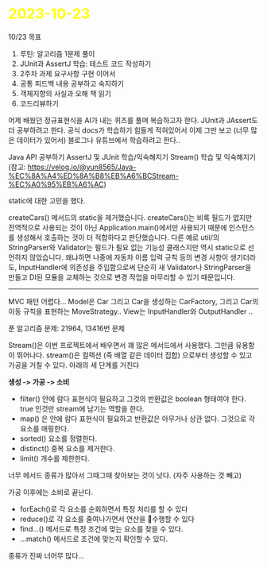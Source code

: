 # <span style="color:yellow">2023-10-23</span>

10/23 목표
1. 루틴: 알고리즘 1문제 풀이
2. JUnit과 AssertJ 학습: 테스트 코드 작성하기
3. 2주차 과제 요구사항 구현 이어서
4. 공통 피드백 내용 공부하고 숙지하기
5. 객체지향의 사실과 오해 책 읽기
6. 코드리뷰하기


어제 배웠던 정규표현식을 AI가 내는 퀴즈를 풀며 복습하고자 한다.
JUnit과 JAssert도 더 공부하려고 한다. 공식 docs가 학습하기 힘들게 적혀있어서 이제 그만 보고 (너무 많은 데이터가 있어서) 블로그나 유튜브에서 학습하려고 한다..

Java API 공부하기
AssertJ 및 JUnit 학습/익숙해지기
Stream() 학습 및 익숙해지기 (참고: https://velog.io/@yun8565/Java-%EC%8A%A4%ED%8A%B8%EB%A6%BCStream-%EC%A0%95%EB%A6%AC)

static에 대한 고민을 했다.

createCars() 메서드의 static을 제거했습니다. createCars()는 비록 필드가 없지만 전역적으로 사용되는 것이 아닌 Application.main()에서만 사용되기 때문에 인스턴스를 생성해서 호출하는 것이 더 적합하다고 판단했습니다. 다른 예로 util/의 StringParser와 Validator는 필드가 필요 없는 기능성 클래스지만 역시 static으로 선언하지 않았습니다. 왜냐하면 나중에 자동차 이름 입력 규칙 등의 변경 사항이 생기더라도, InputHandler에 의존성을 주입함으로써 단순히 새 Validator나 StringParser을 만들고 DI된 모듈을 교체하는 것으로 변경 작업을 마무리할 수 있기 때문입니다.


- - -


MVC 패턴 어렵다...
Model은 Car 그리고 Car을 생성하는 CarFactory, 그리고 Car의 이동 규칙을 표현하는 MoveStrategy..
View는 InputHandler와 OutputHandler ..


푼 알고리즘 문제: 21964, 13416번 문제

Stream()은 이번 프로젝트에서 배우면서 꽤 많은 메서드에서 사용했다. 그만큼 유용함이 뛰어나다. stream()은 컬렉션 (즉 배열 같은 데이터 집합) 으로부터 생성할 수 있고 가공을 거칠 수 있다. 아래의 세 단계를 거친다

**생성 -> 가공 -> 소비**

- filter() 
	안에 람다 표현식이 필요하고 그것의 반환값은 boolean 형태여야 한다. true 인것만 stream에 남기는 역할을 한다.
- map()
	은 안에 람다 표현식이 필요하고 반환값은 아무거나 상관 없다. 그것으로 각 요소를 매핑한다.
- sorted()
	요소를 정렬한다.
- distinct()
	중복 요소를 제거한다.
- limit()
	개수를 제한한다.

너무 메서드 종류가 많아서 그때그때 찾아보는 것이 낫다. (자주 사용하는 것 빼고)

가공 이후에는 소비로 끝난다.
- forEach()로 각 요소를 순회하면서 특정 처리를 할 수 있다
- reduce()로 각 요소를 줄여나가면서 연산을 수행할 수 있다
- find...() 메서드로 특정 조건에 맞는 요소를 찾을 수 있다.
- ...match() 메서드로 조건에 맞는지 확인할 수 있다.


종류가 진짜 너어무 많다...

